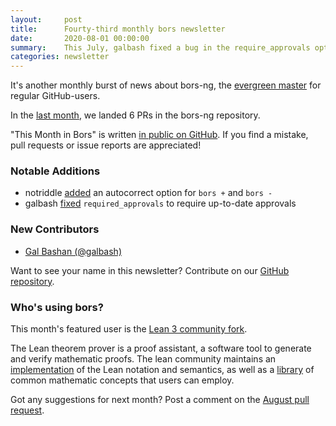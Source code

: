 ```yaml
---
layout:     post
title:      Fourty-third monthly bors newsletter
date:       2020-08-01 00:00:00
summary:    This July, galbash fixed a bug in the require_approvals option
categories: newsletter
---
```


It's another monthly burst of news about bors-ng, the [evergreen master](https://twitter.com/ArturGajowy/status/1281124827928109056) for regular GitHub-users.

In the [last month](https://github.com/bors-ng/bors-ng/pulls?utf8=%E2%9C%93&q=is%3Apr%20is%3Amerged%20closed%3A2020-07-01..2020-07-31),
we landed 6 PRs in the bors-ng repository.

"This Month in Bors" is written [in public on GitHub][GitHub for TMiB].
If you find a mistake, pull requests or issue reports are appreciated!

[GitHub for TMiB]: https://github.com/bors-ng/bors-ng.github.io


### Notable Additions

* notriddle [added](https://github.com/bors-ng/bors-ng/pull/990) an autocorrect option for `bors +` and `bors -`
* galbash [fixed](https://github.com/bors-ng/bors-ng/pull/986) `required_approvals` to require up-to-date approvals


### New Contributors

* [Gal Bashan (@galbash)](https://github.com/galbash)

Want to see your name in this newsletter? Contribute on our [GitHub repository](https://github.com/bors-ng/bors-ng).


### Who's using bors?

This month's featured user is the [Lean 3 community fork](https://leanprover-community.github.io).

The Lean theorem prover is a proof assistant, a software tool to generate and verify mathematic proofs. The lean community maintains an [implementation](https://github.com/leanprover-community/lean) of the Lean notation and semantics, as well as a [library](https://github.com/leanprover-community/mathlib) of common mathematic concepts that users can employ.

Got any suggestions for next month?
Post a comment on the [August pull request](https://github.com/bors-ng/bors-ng.github.io/pull/115).
